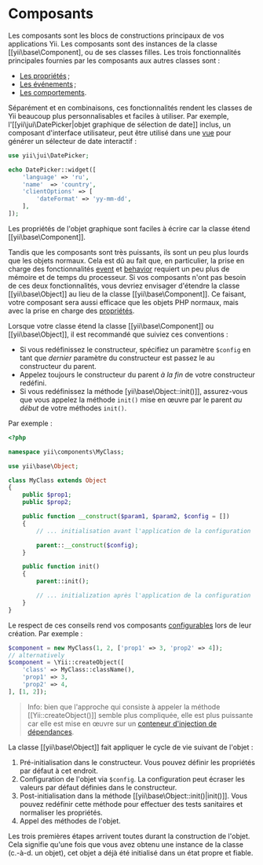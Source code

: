 Composants
==========

Les composants sont les blocs de constructions principaux de vos applications Yii. Les composants sont des instances de la classe [[yii\base\Component],
ou de ses classes filles. Les trois fonctionnalités principales fournies par les composants aux autres classes sont :

* [Les propriétés](concept-properties.md) ;
* [Les événements](concept-events.md) ;
* [Les comportements](concept-behaviors.md).
 
Séparément et en combinaisons, ces fonctionnalités rendent les classes de Yii beaucoup plus personnalisables et faciles à utiliser. Par exemple, l'[[yii\jui\DatePicker|objet graphique de sélection de date]] inclus, un composant d'interface utilisateur, peut être utilisé dans une [vue](structure-view.md) pour générer un sélecteur de date interactif :

```php
use yii\jui\DatePicker;

echo DatePicker::widget([
    'language' => 'ru',
    'name'  => 'country',
    'clientOptions' => [
        'dateFormat' => 'yy-mm-dd',
    ],
]);
```
Les propriétés de l'objet graphique sont faciles à écrire car la classe étend [[yii\base\Component]].

Tandis que les composants sont très puissants, ils sont un peu plus lourds que les objets normaux. Cela est dû au fait que, en particulier,  la prise en charge des fonctionnalités [event](concept-events.md) et [behavior](concept-behaviors.md) requiert un peu plus de mémoire et de temps du processeur. Si vos composants n'ont pas besoin de ces deux fonctionnalités, vous devriez envisager d'étendre la classe [[yii\base\Object]] au lieu de la classe [[yii\base\Component]]. Ce faisant, votre composant sera aussi efficace que les objets PHP normaux, mais avec la prise en charge des [propriétés](concept-properties.md).

Lorsque votre classe étend la classe [[yii\base\Component]] ou [[yii\base\Object]], il est recommandé que suiviez ces conventions :

- Si vous redéfinissez le constructeur, spécifiez un paramètre `$config` en tant que *dernier* paramètre du constructeur est passez le au constructeur du parent. 
- Appelez toujours le constructeur du parent *à la fin* de votre constructeur redéfini.
- Si vous redéfinissez la méthode [yii\base\Object::init()]], assurez-vous que vous appelez la méthode `init()` mise en œuvre par le parent *au début* de votre méthodes `init()`.

Par exemple :

```php
<?php

namespace yii\components\MyClass;

use yii\base\Object;

class MyClass extends Object
{
    public $prop1;
    public $prop2;

    public function __construct($param1, $param2, $config = [])
    {
        // ... initialisation avant l'application de la configuration

        parent::__construct($config);
    }

    public function init()
    {
        parent::init();

        // ... initialization après l'application de la configuration
    }
}
```

Le respect de ces conseils rend vos composants  [configurables](concept-configurations.md) lors de leur création. Par exemple :

```php
$component = new MyClass(1, 2, ['prop1' => 3, 'prop2' => 4]);
// alternatively
$component = \Yii::createObject([
    'class' => MyClass::className(),
    'prop1' => 3,
    'prop2' => 4,
], [1, 2]);
```

> Info: bien que l'approche qui consiste à appeler la méthode [[Yii::createObject()]] semble plus compliquée, elle est plus puissante car elle est mise en œuvre sur un [conteneur d'injection de dépendances](concept-di-container.md).
  

La classe [[yii\base\Object]] fait appliquer le cycle de vie suivant de l'objet :

1. Pré-initialisation dans le constructeur. Vous pouvez définir les propriétés par défaut à cet endroit.
2. Configuration de l'objet via `$config`. La configuration peut écraser les valeurs par défaut définies dans le constructeur.
3. Post-initialisation dans la méthode [[yii\base\Object::init()|init()]]. Vous pouvez redéfinir cette méthode pour effectuer des tests sanitaires et normaliser les propriétés.
4. Appel des méthodes de l'objet.

Les trois premières étapes arrivent toutes durant la construction de l'objet. Cela signifie qu'une fois que vous avez obtenu une instance de la classe (c.-à-d. un objet), cet objet a déjà été initialisé dans un état propre et fiable. 
